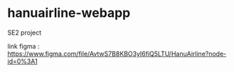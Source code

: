# hanuairline-webapp
SE2 project

link figma : https://www.figma.com/file/AvtwS7B8KBO3yI6fiQ5LTU/HanuAirline?node-id=0%3A1
